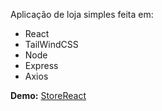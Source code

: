 <p>Aplicação de loja simples feita em:</p>
<ul>
  <li>React</li>
  <li>TailWindCSS</li>
  <li>Node</li>
  <li>Express</li>
  <li>Axios</li>
</ul>
<b>Demo:</b> <a href="https://storereact-frontend-ricdpaula.vercel.app/">StoreReact</a>
